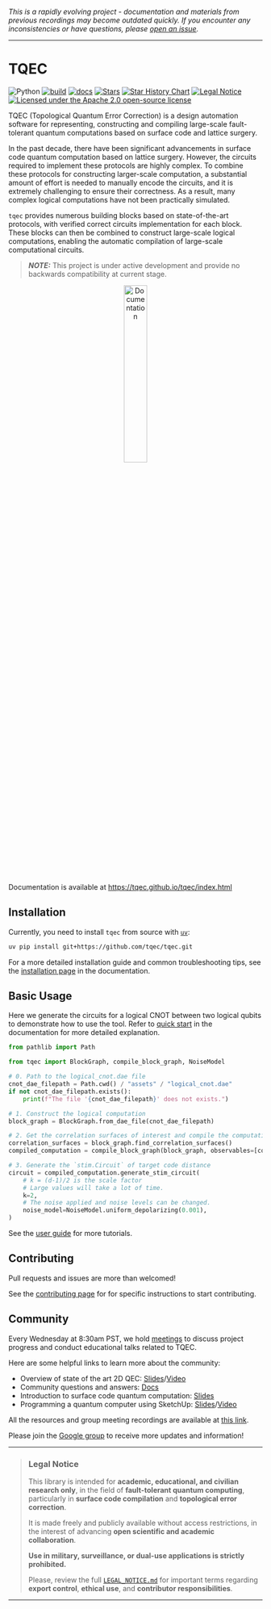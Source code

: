 *This is a rapidly evolving project - documentation and materials from previous recordings may become outdated quickly. If you encounter any inconsistencies or have questions, please [open an issue](https://github.com/tqec/tqec/issues/new/choose).*

---

# TQEC

![Python](https://img.shields.io/badge/python-3.10%20|%203.11%20|%203.12%20|%203.13-blue)
[![build](https://github.com/tqec/tqec/actions/workflows/ci.yml/badge.svg)](https://github.com/tqec/tqec/actions/workflows/ci.yml)
[![docs](https://github.com/tqec/tqec/actions/workflows/gh-pages.yml/badge.svg)](https://github.com/tqec/tqec/actions/workflows/gh-pages.yml)
[![Stars](https://img.shields.io/github/stars/tqec/tqec.svg)](https://github.com/tqec/tqec/stargazers)
[![Star History Chart](https://img.shields.io/badge/📈-Star%20History-blue?style=flat-square)](https://www.star-history.com/#tqec/tqec&Date)
[![Legal Notice](https://img.shields.io/badge/docs-legal%20notice-blue)](https://tqec.github.io/tqec/legal_notice.html)
[![Licensed under the Apache 2.0 open-source license](https://img.shields.io/badge/License-Apache%202.0-blue.svg?logo=opensourceinitiative)](https://github.com/tqec/tqec/blob/main/LICENSE)

TQEC (Topological Quantum Error Correction) is a design automation software for representing,
constructing and compiling large-scale fault-tolerant quantum computations based on surface code and lattice surgery.

In the past decade, there have been significant advancements in surface code quantum computation based on lattice surgery.
However, the circuits required to implement these protocols are highly complex. To combine these protocols for constructing larger-scale computation,
a substantial amount of effort is needed to manually encode the circuits, and it is extremely challenging to ensure their correctness.
As a result, many complex logical computations have not been practically simulated.

`tqec` provides numerous building blocks based on state-of-the-art protocols, with verified correct circuits implementation for each block.
These blocks can then be combined to construct large-scale logical computations, enabling the automatic compilation of large-scale computational circuits.

> **_NOTE:_** This project is under active development and provide no backwards compatibility at current stage.

<p align="center">
  <a href="https://tqec.github.io/tqec/">
  <img width=30% src="https://img.shields.io/badge/documentation-blue?style=for-the-badge&logo=read%20the%20docs" alt="Documentation" />
  </a>
</p>

Documentation is available at <https://tqec.github.io/tqec/index.html>

## Installation

Currently, you need to install `tqec` from source with [`uv`](https://docs.astral.sh/uv/):

```sh
uv pip install git+https://github.com/tqec/tqec.git
```

For a more detailed installation guide and common troubleshooting tips, see the [installation page](https://tqec.github.io/tqec/user_guide/installation.html) in the documentation.

## Basic Usage

Here we generate the circuits for a logical CNOT between two logical qubits to demonstrate how to use the tool.
Refer to [quick start](https://tqec.github.io/tqec/user_guide/quick_start.html) in the documentation for more detailed explanation.

```py
from pathlib import Path

from tqec import BlockGraph, compile_block_graph, NoiseModel

# 0. Path to the logical_cnot.dae file
cnot_dae_filepath = Path.cwd() / "assets" / "logical_cnot.dae"
if not cnot_dae_filepath.exists():
    print(f"The file '{cnot_dae_filepath}' does not exists.")

# 1. Construct the logical computation
block_graph = BlockGraph.from_dae_file(cnot_dae_filepath)

# 2. Get the correlation surfaces of interest and compile the computation
correlation_surfaces = block_graph.find_correlation_surfaces()
compiled_computation = compile_block_graph(block_graph, observables=[correlation_surfaces[1]])

# 3. Generate the `stim.Circuit` of target code distance
circuit = compiled_computation.generate_stim_circuit(
    # k = (d-1)/2 is the scale factor
    # Large values will take a lot of time.
    k=2,
    # The noise applied and noise levels can be changed.
    noise_model=NoiseModel.uniform_depolarizing(0.001),
)
```

See the [user guide](https://tqec.github.io/tqec/user_guide/index.html) for more tutorials.

## Contributing

Pull requests and issues are more than welcomed!

See the [contributing page](https://tqec.github.io/tqec/contributor_guide.html) for for specific instructions to start contributing.

## Community

Every Wednesday at 8:30am PST, we hold [meetings](https://meet.jit.si/TQEC-design-automation) to discuss project progress and conduct educational talks related to TQEC.

Here are some helpful links to learn more about the community:

- Overview of state of the art 2D QEC: [Slides](https://docs.google.com/presentation/d/1xYBfkVMpA1YEVhpgTZpKvY8zeOO1VyHmRWvx_kDJEU8/edit?usp=sharing)/[Video](https://www.youtube.com/watch?v=aUtH7wdwBAM&t=2s)
- Community questions and answers: [Docs](https://docs.google.com/document/d/1VRBPU5eMGVEcxzgHccd98Ooa7geHGRWJoN_fdB1VClM/edit?usp=sharing)
- Introduction to surface code quantum computation: [Slides](https://docs.google.com/presentation/d/1GxGD9kzDYJA6X47BXGII2qjDVVoub5BsSVrGHRZINO4/edit?usp=sharing)
- Programming a quantum computer using SketchUp: [Slides](https://docs.google.com/presentation/d/1MjFuODipnmF-jDstEnQrqbsOtbSKZyPsuTOMo8wpSJc/edit#slide=id.p)/[Video](https://drive.google.com/file/d/1o1LMiidtYDcVoEFZXsJPb7XdTkZ83VFX/view?usp=drive_link)

All the resources and group meeting recordings are available at [this link](https://docs.google.com/spreadsheets/d/11DSA2wzKLOrfTGNHunFvzsMYeO7jZ8Ny8kpzoC_wKQg/edit?resourcekey=0-PdGFkp5s-4XWihMSxk0UIg&gid=0#gid=0).

Please join the [Google group](https://groups.google.com/g/tqec-design-automation) to receive more updates and information!

---
> ### **Legal Notice**
>
> This library is intended for **academic, educational, and civilian research only**, in the field of **fault-tolerant quantum computing**, particularly in **surface code compilation** and **topological error correction**.
>
> It is made freely and publicly available without access restrictions, in the interest of advancing **open scientific and academic collaboration**.
>
> **Use in military, surveillance, or dual-use applications is strictly prohibited.**
>
> Please, review the full [`LEGAL_NOTICE.md`](https://github.com/tqec/tqec/blob/main/LEGAL_NOTICE.md) for important terms regarding **export control**, **ethical use**, and **contributor responsibilities**.
---
